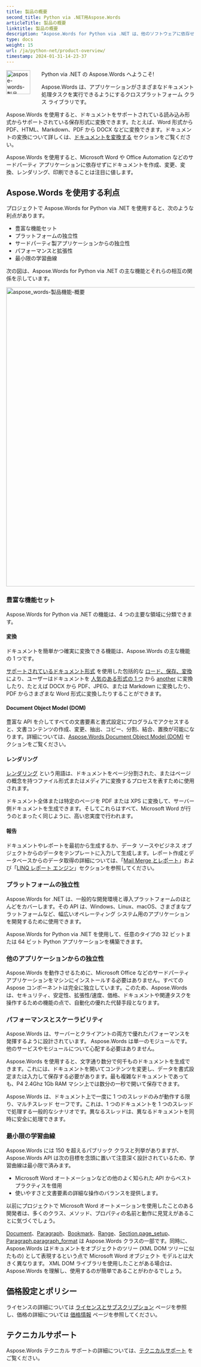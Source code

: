 ```yaml
---
title: 製品の概要
second_title: Python via .NET用Aspose.Words
articleTitle: 製品の概要
linktitle: 製品の概要
description: "Aspose.Words for Python via .NET は、他のソフトウェアに依存せずにドキュメントを作成、変更、変換、レンダリング、印刷できるように設計されたソフトウェア ライブラリです。"
type: docs
weight: 15
url: /ja/python-net/product-overview/
timestamp: 2024-01-31-14-23-37
---
```


<img src="/words/python-net/product-overview/product-overview_1" alt="aspose-words-製品" align="left" style="width:64px; margin: 0 30px 30px 0"/>

Python via .NET の Aspose.Words へようこそ!

Aspose.Words は、アプリケーションがさまざまなドキュメント処理タスクを実行できるようにするクロスプラットフォーム クラス ライブラリです。

Aspose.Words を使用すると、ドキュメントをサポートされている読み込み形式からサポートされている保存形式に変換できます。たとえば、Word 形式から PDF、HTML、Markdown、PDF から DOCX などに変換できます。ドキュメントの変換について詳しくは、[ドキュメントを変換する](/words/ja/python-net/convert-a-document/) セクションをご覧ください。

Aspose.Words を使用すると、Microsoft Word や Office Automation などのサードパーティ アプリケーションに依存せずにドキュメントを作成、変更、変換、レンダリング、印刷できることは注目に値します。

## Aspose.Words を使用する利点

プロジェクトで Aspose.Words for Python via .NET を使用すると、次のような利点があります。

- 豊富な機能セット
- プラットフォームの独立性
- サードパーティ製アプリケーションからの独立性
- パフォーマンスと拡張性
- 最小限の学習曲線

次の図は、Aspose.Words for Python via .NET の主な機能とそれらの相互の関係を示しています。

<img src="/words/python-net/product-overview/aspose-words-product-features-overview.png" alt="aspose_words-製品機能-概要" style="width:800px"/>

### 豊富な機能セット

Aspose.Words for Python via .NET の機能は、4 つの主要な領域に分類できます。

#### 変換

ドキュメントを簡単かつ確実に変換できる機能は、Aspose.Words の主な機能の 1 つです。

[サポートされているドキュメント形式](/words/ja/python-net/supported-document-formats/) を使用した包括的な [ロード、保存、変換](/words/ja/python-net/loading-saving-and-converting/) により、ユーザーはドキュメントを [人気のある形式の 1 つ](https://reference.aspose.com/words/net/aspose.words/loadformat/) から [another](https://reference.aspose.com/words/net/aspose.words/saveformat/) に変換したり、たとえば DOCX から PDF、JPEG、または Markdown に変換したり、PDF からさまざまな Word 形式に変換したりすることができます。

#### Document Object Model (DOM)

豊富な API を介してすべての文書要素と書式設定にプログラムでアクセスすると、文書コンテンツの作成、変更、抽出、コピー、分割、結合、置換が可能になります。詳細については、[Aspose.Words Document Object Model (DOM)](/words/ja/python-net/aspose-words-document-object-model/) セクションをご覧ください。

#### レンダリング

[レンダリング](/words/ja/python-net/rendering/) という用語は、ドキュメントをページ分割された、またはページの概念を持つファイル形式またはメディアに変換するプロセスを表すために使用されます。

ドキュメント全体または特定のページを PDF または XPS に変換して、サーバー側ドキュメントを生成できます。そしてこれらはすべて、Microsoft Word が行うのとまったく同じように、高い忠実度で行われます。

#### 報告

ドキュメントやレポートを最初から生成するか、データ ソースやビジネス オブジェクトからのデータをテンプレートに入力して生成します。レポート作成とデータベースからのデータ取得の詳細については、「[Mail Merge とレポート](/words/python-net/mail-merge-and-reporting/)」および「[LINQ レポート エンジン](/words/python-net/linq-reporting-engine/)」セクションを参照してください。

### プラットフォームの独立性

Aspose.Words for .NET は、一般的な開発環境と導入プラットフォームのほとんどをカバーします。その API は、Windows、Linux、macOS、さまざまなプラットフォームなど、幅広いオペレーティング システム用のアプリケーションを開発するために使用できます。

Aspose.Words for Python via .NET を使用して、任意のタイプの 32 ビットまたは 64 ビット Python アプリケーションを構築できます。

### 他のアプリケーションからの独立性

Aspose.Words を動作させるために、Microsoft Office などのサードパーティ アプリケーションをマシンにインストールする必要はありません。すべての Aspose コンポーネントは完全に独立しています。このため、Aspose.Words は、セキュリティ、安定性、拡張性/速度、価格、ドキュメントや関連タスクを操作するための機能の点で、自動化の優れた代替手段となります。

### パフォーマンスとスケーラビリティ

Aspose.Words は、サーバーとクライアントの両方で優れたパフォーマンスを発揮するように設計されています。 Aspose.Words は単一のモジュールです。他のサービスやモジュールについて心配する必要はありません。

Aspose.Words を使用すると、文字通り数分で何千ものドキュメントを生成できます。これには、ドキュメントを開いてコンテンツを変更し、データを書式設定または入力して保存する必要があります。最も複雑なドキュメントであっても、P4 2.4Ghz 1Gb RAM マシン上では数分の一秒で開いて保存できます。

Aspose.Words は、ドキュメント上で一度に 1 つのスレッドのみが動作する限り、マルチスレッド セーフです。これは、1 つのドキュメントを 1 つのスレッドで処理する一般的なシナリオです。異なるスレッドは、異なるドキュメントを同時に安全に処理できます。

### 最小限の学習曲線

Aspose.Words には 150 を超えるパブリック クラスと列挙がありますが、Aspose.Words API は次の目標を念頭に置いて注意深く設計されているため、学習曲線は最小限で済みます。

- Microsoft Word オートメーションなどの他のよく知られた API からベスト プラクティスを借用
- 使いやすさと文書要素の詳細な操作のバランスを提供します。

以前にプロジェクトで Microsoft Word オートメーションを使用したことのある開発者は、多くのクラス、メソッド、プロパティの名前と動作に見覚えがあることに気づくでしょう。

[Document](https://reference.aspose.com/words/python-net/aspose.words/document/)、[Paragraph](https://reference.aspose.com/words/python-net/aspose.words/paragraph/)、[Bookmark](https://reference.aspose.com/words/python-net/aspose.words/bookmark/)、[Range](https://reference.aspose.com/words/python-net/aspose.words/range/)、[Section.page_setup](https://reference.aspose.com/words/python-net/aspose.words/section/page_setup/)、[Paragraph.paragraph_format](https://reference.aspose.com/words/python-net/aspose.words/paragraph/paragraph_format/) は Aspose.Words クラスの一部です。同時に、Aspose.Words はドキュメントをオブジェクトのツリー (XML DOM ツリーに似たもの) として表現するという点で Microsoft Word オブジェクト モデルとは大きく異なります。 XML DOM ライブラリを使用したことがある場合は、Aspose.Words を理解し、使用するのが簡単であることがわかるでしょう。

## 価格設定とポリシー

ライセンスの詳細については [ライセンスとサブスクリプション](/words/ja/python-net/licensing/) ページを参照し、価格の詳細については [価格情報](https://purchase.aspose.com/pricing/words/family/) ページを参照してください。

## テクニカルサポート

Aspose.Words テクニカル サポートの詳細については、[テクニカルサポート](/words/ja/net/technical-support/) をご覧ください。

